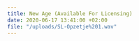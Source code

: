 ```yaml
---
title: New Age (Available For Licensing)
date: 2020-06-17 13:41:00 +02:00
file: "/uploads/SL-Opzetje%201.wav"
---
```



